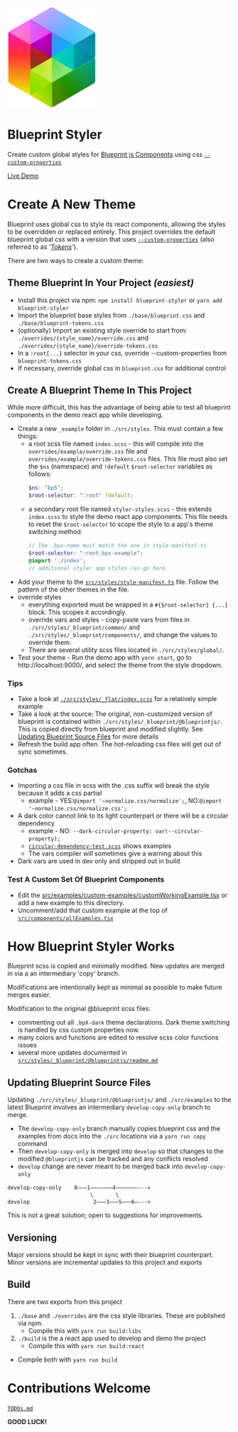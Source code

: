 <img alt="blueprint-styler logo" src="./src/assets/logo.svg" width="200px"/>

# Blueprint Styler

Create custom global styles for [Blueprint js Components](https://blueprintjs.com/docs/) using css [`--custom-properties`](https://developer.mozilla.org/en-US/docs/Web/CSS/--*)

[Live Demo](https://pnnl.github.io/blueprint-styler)

# Create A New Theme
Blueprint uses global css to style its react components, allowing the styles to be overridden or replaced entirely. This project overrides the default blueprint global css with a version that uses [`--custom-properties`](https://developer.mozilla.org/en-US/docs/Web/CSS/--*) (also referred to as  _'[Tokens](https://css-tricks.com/what-are-design-tokens/)'_).

There are two ways to create a custom theme:

## Theme Blueprint In Your Project _(easiest)_
- Install this project via npm: `npm install blueprint-styler` or `yarn add blueprint-styler`
- Import the blueprint base styles from `./base/blueprint.css` and `./base/blueprint-tokens.css`
- (optionally) Import an existing style override to start from: `./overrides/{style_name}/override.css` and `./overrides/{style_name}/override-tokens.css`
- In a `:root{...}` selector in your css, override --custom-properties from `blueprint-tokens.css`
- If necessary, override global css in `blueprint.css` for additional control

## Create A Blueprint Theme In This Project
While more difficult, this has the advantage of being able to test all blueprint components in the demo react app while developing.
- Create a new `_example` folder in `./src/styles`. This must contain a few things:
  - a root scss file named `index.scss` - this will compile into the `overrides/example/override.css` file and `overrides/example/override-tokens.css` files. This file must also set the `$ns` (namespace) and `!default` `$root-selector` variables as follows:
    ```scss
    $ns: "bp5";
    $root-selector: ":root" !default;
    ```
  - a secondary root file named `styler-styles.scss` - this extends `index.scss` to style the demo react app components. This file needs to reset the `$root-selector` to scope the style to a app's theme switching method.
    ```scss
    // The .bpx-name must match the one in style-manifest.ts
    $root-selector: ":root.bpx-example";
    @import './index';
    // additional styler app styles can go here
    ```
- Add your theme to the [`src/styles/style-manifest.ts`](./src/styles/style-manifest.ts) file. Follow the pattern of the other themes in the file.
- override styles
  - everything exported must be wrapped in a `#{$root-selector} {...}` block. This scopes it accordingly.
  - override vars and styles - copy-paste vars from files in `./src/styles/_blueprint/common/` and `./src/styles/_blueprint/components/`, and change the values to override them.
  - There are several utility scss files located in `./src/styles/global/`.
- Test your theme - Run the demo app with `yarn start`, go to http://localhost:9000/, and select the theme from the style dropdown.

### Tips
- Take a look at [`./src/styles/_flat/index.scss`](./src/styles/_flat/index.scss) for a relatively simple example
- Take a look at the source: The original, non-customized version of blueprint is contained within `./src/styles/_blueprint/@blueprintjs/`. This is copied directly from blueprint and modified slightly. See [Updating Blueprint Source Files](#) for more details
- Refresh the build app often. The hot-reloading css files will get out of sync sometimes.

### Gotchas
- Importing a css file in scss with the .css suffix will break the style because it adds a css partial
  - example - YES:`@import '~normalize.css/normalize';`,  NO:`@import '~normalize.css/normalize.css';`
- A dark color cannot link to its light counterpart or there will be a circular dependency
  - example - NO: `--dark-circular-property: var(--circular-property);`
  - [`circular-dependency-test.scss`](./src/styles/global/circular-dependency-test.scss) shows examples
  - The vars compiler will sometimes give a warning about this
- Dark vars are used in dev only and stripped out in build

### Test A Custom Set Of Blueprint Components
- Edit the [src/examples/custom-examples/customWorkingExample.tsx](./src/examples/custom-examples/customWorkingExample.tsx) or add a new example to this directory.
- Uncomment/add that custom example at the top of [`src/components/allExamples.tsx`](./src/components/allExamples.tsx)



# How Blueprint Styler Works
Blueprint scss is copied and minimally modified. New updates are merged in via a an intermediary 'copy' branch.

Modifications are intentionally kept as minimal as possible to make future merges easier.

Modification to the original @blueprint scss files:
- commenting out all `.bpX-dark` theme declarations. Dark theme switching is handled by css custom properties now.
- many colors and functions are edited to resolve scss color functions issues
- several more updates documented in [`src/styles/_blueprint/@blueprintjs/readme.md`](./src/styles/_blueprint/@blueprintjs/readme.md)

## Updating Blueprint Source Files
Updating `./src/styles/_blueprint/@blueprintjs/` and `./src/examples` to the latest Blueprint involves an intermediary `develop-copy-only` branch to merge.

- The `develop-copy-only` branch manually copies blueprint css and the examples from docs into the `./src` locations via a `yarn run copy` command
- Then `develop-copy-only` is merged into `develop` so that changes to the modified `@blueprintjs` can be tracked and any conflicts resolved
- `develop` change are never meant to be merged back into `develop-copy-only`

```
develop-copy-only    0–––1–––––––4–––––––--->
                          \       \
develop                    2–––3–––5–––6–--->
```

This is not a great solution; open to suggestions for improvements.

## Versioning
Major versions should be kept in sync with their blueprint counterpart. Minor versions are incremental updates to this project and exports

## Build
There are two exports from this project

1. `./base` and `./overrides` are the css style libraries. These are published via npm.
   - Compile this with `yarn run build:libs`
2. `./build` is the a react app used to develop and demo the project
   - Compile this with `yarn run build:react`
- Compile both with `yarn run build`

# Contributions Welcome
[`TODOs.md`](./TODOs.md)

__GOOD LUCK!__
